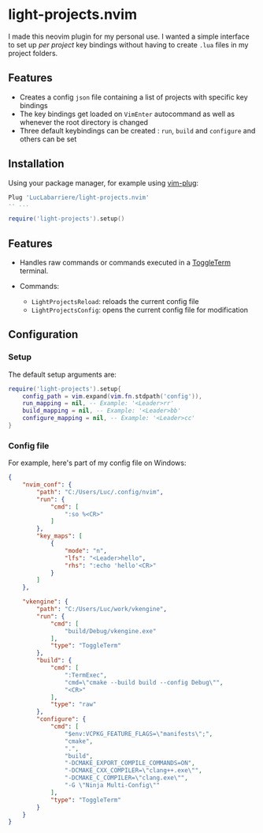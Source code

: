 # light-projects.nvim

I made this neovim plugin for my personal use. I wanted a simple interface to
set up _per project_ key bindings without having to create `.lua` files in my
project folders.

## Features

- Creates a config `json` file containing a list of projects with specific key
  bindings
- The key bindings get loaded on `VimEnter` autocommand as well as whenever the
  root directory is changed
- Three default keybindings can be created : `run`, `build` and `configure` and
  others can be set

## Installation

Using your package manager, for example using
[vim-plug](https://github.com/junegunn/vim-plug):

```lua
Plug 'LucLabarriere/light-projects.nvim'
-- ...

require('light-projects').setup()
```

## Features

- Handles raw commands or commands executed in a
  [ToggleTerm](https://github.com/akinsho/toggleterm.nvim) terminal.

- Commands:
  - `LightProjectsReload`: reloads the current config file
  - `LightProjectsConfig`: opens the current config file for modification

## Configuration

### Setup

The default setup arguments are:

```lua
require('light-projects').setup{
    config_path = vim.expand(vim.fn.stdpath('config')),
    run_mapping = nil, -- Example: '<Leader>rr'
    build_mapping = nil, -- Example: '<Leader>bb'
    configure_mapping = nil, -- Example: '<Leader>cc'
}
```

### Config file

For example, here's part of my config file on Windows:

```json
{
    "nvim_conf": {
        "path": "C:/Users/Luc/.config/nvim",
        "run": {
            "cmd": [
                ":so %<CR>"
            ]
        },
        "key_maps": [
            {
                "mode": "n",
                "lfs": "<Leader>hello",
                "rhs": ":echo 'hello'<CR>"
            }
        ]
    },

    "vkengine": {
        "path": "C:/Users/Luc/work/vkengine",
        "run": {
            "cmd": [
                "build/Debug/vkengine.exe"
            ],
            "type": "ToggleTerm"
        },
        "build": {
            "cmd": [
                ":TermExec",
                "cmd=\"cmake --build build --config Debug\"",
                "<CR>"
            ],
            "type": "raw"
        },
        "configure": {
            "cmd": [
                "$env:VCPKG_FEATURE_FLAGS=\"manifests\";",
                "cmake",
                ".",
                "build",
                "-DCMAKE_EXPORT_COMPILE_COMMANDS=ON",
                "-DCMAKE_CXX_COMPILER=\"clang++.exe\"",
                "-DCMAKE_C_COMPILER=\"clang.exe\"",
                "-G \"Ninja Multi-Config\""
            ],
            "type": "ToggleTerm"
        }
    }
}
```


